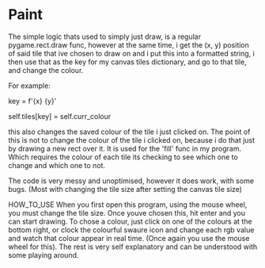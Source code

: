 # Paint

The simple logic thats used to simply just draw, is a regular pygame.rect.draw func, however at the same time, i get the (x, y) position of said tile that ive chosen to 
draw on and i put this into a formatted string, i then use that as the key for my canvas tiles dictionary, and go to that tile, and change the colour. 

For example:

key = f'{x} {y}'

self.tiles[key] = self.curr_colour

this also changes the saved colour of the tile i just clicked on. The point of this is not to change the colour of the tile i clicked on, because i do that just by
drawing a new rect over it. It is used for the 'fill' func in my program. Which requires the colour of each tile its checking to see which one to change and which 
one to not.

The code is very messy and unoptimised, however it does work, with some bugs. (Most with changing the tile size after setting the canvas tile size)

HOW_TO_USE
When you first open this program, using the mouse wheel, you must change the tile size. Once youve chosen this, hit enter and you can start drawing. To chose a colour,
just click on one of the colours at the bottom right, or clock the colourful swaure icon and change each rgb value and watch that colour appear in real time. (Once again
you use the mouse wheel for this). The rest is very self explanatory and can be understood with some playing around.
